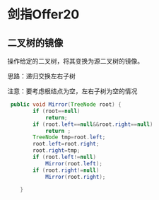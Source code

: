 # 剑指Offer20
## 二叉树的镜像
操作给定的二叉树，将其变换为源二叉树的镜像。

思路：递归交换左右子树

注意：要考虑根结点为空，左右子树为空的情况

```java
 public void Mirror(TreeNode root) {
        if (root==null)
            return;
        if (root.left==null&&root.right==null)
            return ;
        TreeNode tmp=root.left;
        root.left=root.right;
        root.right=tmp;
        if (root.left!=null)
            Mirror(root.left);
        if (root.right!=null)
            Mirror(root.right);

    }
```
